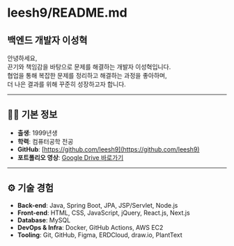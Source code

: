 # leesh9/README.md

## 백엔드 개발자 이성혁

안녕하세요,  
끈기와 책임감을 바탕으로 문제를 해결하는 개발자 이성혁입니다.  
협업을 통해 복잡한 문제를 정리하고 해결하는 과정을 좋아하며,  
더 나은 결과를 위해 꾸준히 성장하고자 합니다.

---

## 🧑‍💻 기본 정보

- **출생**: 1999년생  
- **학력**: 컴퓨터공학 전공  
- **GitHub**: [https://github.com/leesh9](https://github.com/leesh9)  
- **포트폴리오 영상**: [Google Drive 바로가기](https://drive.google.com/drive/folders/10YdCzEgJQF6BDeId5s7Nwq9wmyPz1CVa?usp=drive_link)
---

## ⚙️ 기술 경험

- **Back-end**: Java, Spring Boot, JPA, JSP/Servlet, Node.js  
- **Front-end**: HTML, CSS, JavaScript, jQuery, React.js, Next.js  
- **Database**: MySQL  
- **DevOps & Infra**: Docker, GitHub Actions, AWS EC2  
- **Tooling**: Git, GitHub, Figma, ERDCloud, draw.io, PlantText
